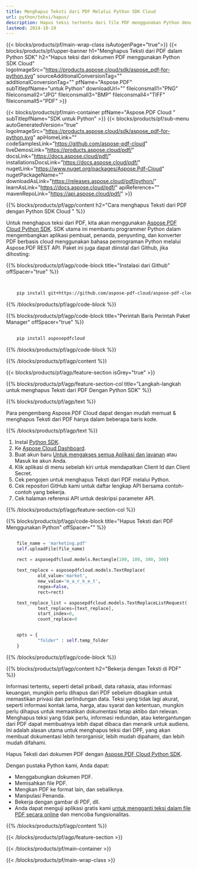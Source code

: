 ```yaml
---
title: Menghapus Teksti dari PDF Melalui Python SDK Cloud
url: python/teksi/hapus/
description: Hapus teksi tertentu dari file PDF menggunakan Python dengan Aspose.PDF Cloud SDK.
lastmod: 2024-10-19
---
```


{{< blocks/products/pf/main-wrap-class isAutogenPage="true">}}
{{< blocks/products/pf/upper-banner h1="Menghapus Teksti dari PDF dalam Python SDK" h2="Hapus teksi dari dokumen PDF menggunakan Python SDK Cloud" logoImageSrc="https://products.aspose.cloud/sdk/aspose_pdf-for-python.svg" sourceAdditionalConversionTag="" additionalConversionTag="" pfName="Aspose.PDF" subTitlepfName="untuk Python" downloadUrl="" fileiconsmall1="PNG" fileiconsmall2="JPG" fileiconsmall3="BMP" fileiconsmall4="TIFF" fileiconsmall5="PDF" >}}

{{< blocks/products/pf/main-container pfName="Aspose.PDF Cloud " subTitlepfName="SDK untuk Python" >}}
{{< blocks/products/pf/sub-menu autoGeneratedVersion="true" logoImageSrc="https://products.aspose.cloud/sdk/aspose_pdf-for-python.svg" apiHomeLink="" codeSamplesLink="https://github.com/aspose-pdf-cloud" liveDemosLink="https://products.aspose.cloud/pdf/" docsLink="https://docs.aspose.cloud/pdf/" installationsDocsLink="https://docs.aspose.cloud/pdf/" nugetLink="https://www.nuget.org/packages/Aspose.Pdf-Cloud" nugetPackageName="" downloadAsLink="https://releases.aspose.cloud/pdf/python/" learnAsLink="https://docs.aspose.cloud/pdf/" apiReference="" mavenRepoLink="https://api.aspose.cloud/pdf/" >}}

{{% blocks/products/pf/agp/content h2="Cara menghapus Teksti dari PDF dengan Python SDK Cloud " %}}

Untuk menghapus teksi dari PDF, kita akan menggunakan [Aspose.PDF Cloud Python SDK](https://products.aspose.cloud/pdf/python/). SDK utama ini membantu programmer Python dalam mengembangkan aplikasi pembuat, penanda, penyunting, dan konverter PDF berbasis cloud menggunakan bahasa pemrograman Python melalui Aspose.PDF REST API. Paket ini juga dapat diinstal dari Github, jika dihosting:

{{% blocks/products/pf/agp/code-block title="Instalasi dari Github" offSpacer="true" %}}

```bash

     
    pip install git+https://github.com/aspose-pdf-cloud/aspose-pdf-cloud-python.git


```

{{% /blocks/products/pf/agp/code-block %}}

{{% blocks/products/pf/agp/code-block title="Perintah Baris Perintah Paket Manager" offSpacer="true" %}}

```bash
     
    pip install asposepdfcloud

```

{{% /blocks/products/pf/agp/code-block %}}

{{% /blocks/products/pf/agp/content %}}

{{< blocks/products/pf/agp/feature-section isGrey="true" >}}

{{% blocks/products/pf/agp/feature-section-col title="Langkah-langkah untuk menghapus Teksti dari PDF Dengan Python SDK" %}}

{{% blocks/products/pf/agp/text %}}

Para pengembang Aspose.PDF Cloud dapat dengan mudah memuat & menghapus Teksti dari PDF hanya dalam beberapa baris kode.

{{% /blocks/products/pf/agp/text %}}

1. Instal [Python SDK](https://pypi.org/project/asposepdfcloud/).
1. Ke [Aspose Cloud Dashboard](https://dashboard.aspose.cloud/).
1. Buat akun baru [Untuk mengakses semua Aplikasi dan layanan](https://dashboard.aspose.cloud/#/apps) atau Masuk ke akun Anda.
1. Klik aplikasi di menu sebelah kiri untuk mendapatkan Client Id dan Client Secret.
1. Cek pengojen untuk menghapus Teksti dari PDF melalui Python.
1. Cek repositori GitHub kami untuk daftar lengkap API bersama contoh-contoh yang bekerja.
1. Cek halaman referensi API untuk deskripsi parameter API.

{{% /blocks/products/pf/agp/feature-section-col %}}

{{% blocks/products/pf/agp/code-block title="Hapus Teksti dari PDF Menggunakan Python" offSpacer="" %}}

```python

    file_name = 'marketing.pdf'
    self.uploadFile(file_name)
    
    rect = asposepdfcloud.models.Rectangle(100, 100, 300, 300)

    text_replace = asposepdfcloud.models.TextReplace(
            old_value='market',
            new_value='m_a_r_k_e_t',
            regex=False,
            rect=rect)

    text_replace_list = asposepdfcloud.models.TextReplaceListRequest(
            text_replaces=[text_replace],
            start_index=0,
            count_replace=0


    opts = {
            "folder" : self.temp_folder
    }
```

{{% /blocks/products/pf/agp/code-block %}}

{{% blocks/products/pf/agp/content h2="Bekerja dengan Teksti di PDF" %}}

Informasi tertentu, seperti detail pribadi, data rahasia, atau informasi keuangan, mungkin perlu dihapus dari PDF sebelum dibagikan untuk memastikan privasi dan perlindungan data. Teksi yang tidak lagi akurat, seperti informasi kontak lama, harga, atau syarat dan ketentuan, mungkin perlu dihapus untuk memastikan dokumentasi tetap aktibo dan relevan.
Menghapus teksi yang tidak perlu, informasi redundan, atau ketergantungan dari PDF dapat membuatnya lebih dapat dibaca dan menarik untuk audiens.
Ini adalah alasan utama untuk menghapus teksi dari DPF, yang akan membuat dokumentasi lebih terorganisir, lebih mudah dipahami, dan lebih mudah difahami.

Hapus Teksti dari dokumen PDF dengan [Aspose.PDF Cloud Python SDK](https://products.aspose.cloud/pdf/python/).

Dengan pustaka Python kami, Anda dapat:

+ Menggabungkan dokumen PDF.
+ Memisahkan file PDF.
+ Mengkan PDF ke format lain, dan sebaliknya.
+ Manipulasi Penanda.
+ Bekerja dengan gambar di PDF, dll.
+ Anda dapat menguji aplikasi gratis kami [untuk mengganti teksi dalam file PDF secara online](https://products.aspose.app/pdf/redaction) dan mencoba fungsionalitas.

{{% /blocks/products/pf/agp/content %}}

{{< /blocks/products/pf/agp/feature-section >}}

{{< /blocks/products/pf/main-container >}}

{{< /blocks/products/pf/main-wrap-class >}}
